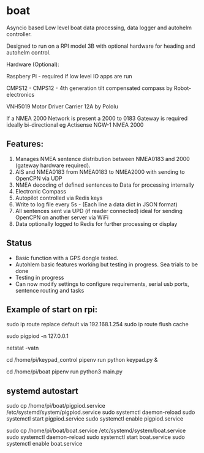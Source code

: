 # boat

Asyncio based Low level boat data processing, data logger and autohelm controller.

Designed to run on a RPI model 3B with optional hardware for heading and autohelm control.

Hardware (Optional):

Raspbery Pi - required if low level IO apps are run

CMPS12 - CMPS12 - 4th generation tilt compensated compass by Robot-electronics

VNH5019 Motor Driver Carrier 12A by Pololu

If a NMEA 2000 Network is present a 2000 to 0183 Gateway is required ideally bi-directional
eg Actisense NGW-1 NMEA 2000

## Features:

1) Manages NMEA sentence distribution between NMEA0183 and 2000 (gateway hardware required).
2) AIS and NMEA0183 from NMEA0183 to NMEA2000 with sending to OpenCPN via UDP
3) NMEA decoding of defined sentences to Data for processing internally
4) Electronic Compass
5) Autopilot controlled via Redis keys
6) Write to log file every 5s - (Each line a data dict in JSON format)
7) All sentences sent via UPD (if reader connected) ideal for sending OpenCPN on another server via WiFi
8) Data optionally logged to Redis for further processing or display


## Status
* Basic function with a GPS dongle tested.
* Autohlem basic features working but testing in progress.  Sea trials to be done
* Testing in progress
* Can now modify settings to configure requirements, serial usb ports, sentence routing and tasks


## Example of start on rpi:

sudo ip route replace default via 192.168.1.254
sudo ip route flush cache

sudo pigpiod -n 127.0.0.1

netstat -vatn

cd /home/pi/keypad_control
pipenv run python keypad.py &

cd /home/pi/boat
pipenv run python3 main.py

## systemd  autostart
sudo cp /home/pi/boat/pigpiod.service /etc/systemd/system/pigpiod.service
sudo systemctl daemon-reload
sudo systemctl start pigpiod.service
sudo systemctl enable pigpiod.service

sudo cp /home/pi/boat/boat.service /etc/systemd/system/boat.service
sudo systemctl daemon-reload
sudo systemctl start boat.service
sudo systemctl enable boat.service
